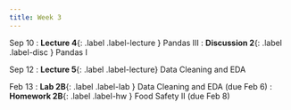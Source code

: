 ```yaml
---
title: Week 3
---
```


Sep 10
: **Lecture 4**{: .label .label-lecture } Pandas III
: **Discussion 2**{: .label .label-disc } Pandas I


Sep 12
: **Lecture 5**{: .label .label-lecture} Data Cleaning and EDA


Feb 13
: **Lab 2B**{: .label .label-lab } Data Cleaning and EDA (due Feb 6)
: **Homework 2B**{: .label .label-hw } Food Safety II (due Feb 8)
